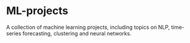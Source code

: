 # ML-projects
A collection of machine learning projects, including topics on NLP, time-series forecasting, clustering and neural networks.
